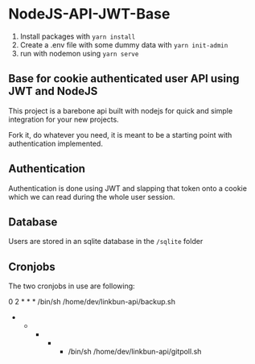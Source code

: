 # NodeJS-API-JWT-Base

1. Install packages with `yarn install`
2. Create a .env file with some dummy data with `yarn init-admin`
3. run with nodemon using `yarn serve`


## Base for cookie authenticated user API using JWT and NodeJS
This project is a barebone api built with nodejs for quick and simple integration for your new projects.

Fork it, do whatever you need, it is meant to be a starting point with authentication implemented.

## Authentication
Authentication is done using JWT and slapping that token onto a cookie which we can read during the whole user session.

## Database
Users are stored in an sqlite database in the `/sqlite` folder

## Cronjobs
The two cronjobs in use are following:

0 2 * * * /bin/sh /home/dev/linkbun-api/backup.sh
* * * * * /bin/sh /home/dev/linkbun-api/gitpoll.sh
